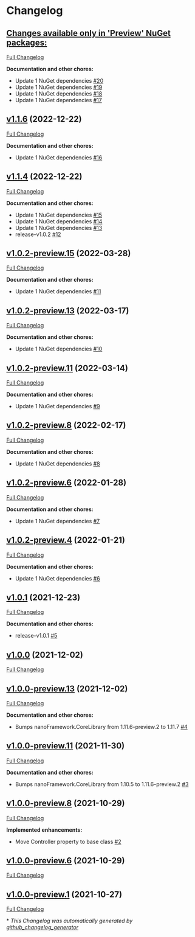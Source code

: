 # Changelog

## [**Changes available only in 'Preview' NuGet packages:**](https://github.com/nanoframework/System.Device.Adc/tree/HEAD)

[Full Changelog](https://github.com/nanoframework/System.Device.Adc/compare/v1.1.6...HEAD)

**Documentation and other chores:**

- Update 1 NuGet dependencies [\#20](https://github.com/nanoframework/System.Device.Adc/pull/20)
- Update 1 NuGet dependencies [\#19](https://github.com/nanoframework/System.Device.Adc/pull/19)
- Update 1 NuGet dependencies [\#18](https://github.com/nanoframework/System.Device.Adc/pull/18)
- Update 1 NuGet dependencies [\#17](https://github.com/nanoframework/System.Device.Adc/pull/17)

## [v1.1.6](https://github.com/nanoframework/System.Device.Adc/tree/v1.1.6) (2022-12-22)

[Full Changelog](https://github.com/nanoframework/System.Device.Adc/compare/v1.1.4...v1.1.6)

**Documentation and other chores:**

- Update 1 NuGet dependencies [\#16](https://github.com/nanoframework/System.Device.Adc/pull/16)

## [v1.1.4](https://github.com/nanoframework/System.Device.Adc/tree/v1.1.4) (2022-12-22)

[Full Changelog](https://github.com/nanoframework/System.Device.Adc/compare/v1.0.2-preview.15...v1.1.4)

**Documentation and other chores:**

- Update 1 NuGet dependencies [\#15](https://github.com/nanoframework/System.Device.Adc/pull/15)
- Update 1 NuGet dependencies [\#14](https://github.com/nanoframework/System.Device.Adc/pull/14)
- Update 1 NuGet dependencies [\#13](https://github.com/nanoframework/System.Device.Adc/pull/13)
- release-v1.0.2 [\#12](https://github.com/nanoframework/System.Device.Adc/pull/12)

## [v1.0.2-preview.15](https://github.com/nanoframework/System.Device.Adc/tree/v1.0.2-preview.15) (2022-03-28)

[Full Changelog](https://github.com/nanoframework/System.Device.Adc/compare/v1.0.2-preview.13...v1.0.2-preview.15)

**Documentation and other chores:**

- Update 1 NuGet dependencies [\#11](https://github.com/nanoframework/System.Device.Adc/pull/11)

## [v1.0.2-preview.13](https://github.com/nanoframework/System.Device.Adc/tree/v1.0.2-preview.13) (2022-03-17)

[Full Changelog](https://github.com/nanoframework/System.Device.Adc/compare/v1.0.2-preview.11...v1.0.2-preview.13)

**Documentation and other chores:**

- Update 1 NuGet dependencies [\#10](https://github.com/nanoframework/System.Device.Adc/pull/10)

## [v1.0.2-preview.11](https://github.com/nanoframework/System.Device.Adc/tree/v1.0.2-preview.11) (2022-03-14)

[Full Changelog](https://github.com/nanoframework/System.Device.Adc/compare/v1.0.2-preview.8...v1.0.2-preview.11)

**Documentation and other chores:**

- Update 1 NuGet dependencies [\#9](https://github.com/nanoframework/System.Device.Adc/pull/9)

## [v1.0.2-preview.8](https://github.com/nanoframework/System.Device.Adc/tree/v1.0.2-preview.8) (2022-02-17)

[Full Changelog](https://github.com/nanoframework/System.Device.Adc/compare/v1.0.2-preview.6...v1.0.2-preview.8)

**Documentation and other chores:**

- Update 1 NuGet dependencies [\#8](https://github.com/nanoframework/System.Device.Adc/pull/8)

## [v1.0.2-preview.6](https://github.com/nanoframework/System.Device.Adc/tree/v1.0.2-preview.6) (2022-01-28)

[Full Changelog](https://github.com/nanoframework/System.Device.Adc/compare/v1.0.2-preview.4...v1.0.2-preview.6)

**Documentation and other chores:**

- Update 1 NuGet dependencies [\#7](https://github.com/nanoframework/System.Device.Adc/pull/7)

## [v1.0.2-preview.4](https://github.com/nanoframework/System.Device.Adc/tree/v1.0.2-preview.4) (2022-01-21)

[Full Changelog](https://github.com/nanoframework/System.Device.Adc/compare/v1.0.1...v1.0.2-preview.4)

**Documentation and other chores:**

- Update 1 NuGet dependencies [\#6](https://github.com/nanoframework/System.Device.Adc/pull/6)

## [v1.0.1](https://github.com/nanoframework/System.Device.Adc/tree/v1.0.1) (2021-12-23)

[Full Changelog](https://github.com/nanoframework/System.Device.Adc/compare/v1.0.0...v1.0.1)

**Documentation and other chores:**

- release-v1.0.1 [\#5](https://github.com/nanoframework/System.Device.Adc/pull/5)

## [v1.0.0](https://github.com/nanoframework/System.Device.Adc/tree/v1.0.0) (2021-12-02)

[Full Changelog](https://github.com/nanoframework/System.Device.Adc/compare/v1.0.0-preview.13...v1.0.0)

## [v1.0.0-preview.13](https://github.com/nanoframework/System.Device.Adc/tree/v1.0.0-preview.13) (2021-12-02)

[Full Changelog](https://github.com/nanoframework/System.Device.Adc/compare/v1.0.0-preview.11...v1.0.0-preview.13)

**Documentation and other chores:**

- Bumps nanoFramework.CoreLibrary from 1.11.6-preview.2 to 1.11.7 [\#4](https://github.com/nanoframework/System.Device.Adc/pull/4)

## [v1.0.0-preview.11](https://github.com/nanoframework/System.Device.Adc/tree/v1.0.0-preview.11) (2021-11-30)

[Full Changelog](https://github.com/nanoframework/System.Device.Adc/compare/v1.0.0-preview.8...v1.0.0-preview.11)

**Documentation and other chores:**

- Bumps nanoFramework.CoreLibrary from 1.10.5 to 1.11.6-preview.2 [\#3](https://github.com/nanoframework/System.Device.Adc/pull/3)

## [v1.0.0-preview.8](https://github.com/nanoframework/System.Device.Adc/tree/v1.0.0-preview.8) (2021-10-29)

[Full Changelog](https://github.com/nanoframework/System.Device.Adc/compare/v1.0.0-preview.6...v1.0.0-preview.8)

**Implemented enhancements:**

- Move Controller property to base class [\#2](https://github.com/nanoframework/System.Device.Adc/pull/2)

## [v1.0.0-preview.6](https://github.com/nanoframework/System.Device.Adc/tree/v1.0.0-preview.6) (2021-10-29)

[Full Changelog](https://github.com/nanoframework/System.Device.Adc/compare/v1.0.0-preview.1...v1.0.0-preview.6)

## [v1.0.0-preview.1](https://github.com/nanoframework/System.Device.Adc/tree/v1.0.0-preview.1) (2021-10-27)

[Full Changelog](https://github.com/nanoframework/System.Device.Adc/compare/34663284862256c27f328eca4deebb8b17c9bb9f...v1.0.0-preview.1)



\* *This Changelog was automatically generated by [github_changelog_generator](https://github.com/github-changelog-generator/github-changelog-generator)*
